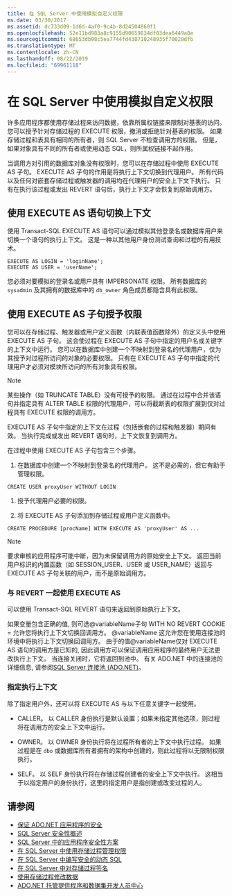 ```yaml
---
title: 在 SQL Server 中使用模拟自定义权限
ms.date: 03/30/2017
ms.assetid: dc733d09-1d6d-4af0-9c4b-8d24504860f1
ms.openlocfilehash: 52e11bd983a8c9155d90659834df03dea6449a8e
ms.sourcegitcommit: 68653db98c5ea7744fd438710248935f70020dfb
ms.translationtype: MT
ms.contentlocale: zh-CN
ms.lasthandoff: 08/22/2019
ms.locfileid: "69961118"
---
```

# <a name="customizing-permissions-with-impersonation-in-sql-server"></a>在 SQL Server 中使用模拟自定义权限
许多应用程序都使用存储过程来访问数据，依靠所属权链接来限制对基表的访问。 您可以授予针对存储过程的 EXECUTE 权限，撤消或拒绝针对基表的权限。 如果存储过程和表具有相同的所有者，则 SQL Server 不检查调用方的权限。 但是，如果对象具有不同的所有者或使用动态 SQL，则所属权链接不起作用。  
  
 当调用方对引用的数据库对象没有权限时，您可以在存储过程中使用 EXECUTE AS 子句。 EXECUTE AS 子句的作用是将执行上下文切换到代理用户。 所有代码以及任何对嵌套存储过程或触发器的调用均在代理用户的安全上下文下执行。 只有在执行该过程或发出 REVERT 语句后，执行上下文才会恢复到原始调用方。  
  
## <a name="context-switching-with-the-execute-as-statement"></a>使用 EXECUTE AS 语句切换上下文  
 使用 Transact-SQL EXECUTE AS 语句可以通过模拟其他登录名或数据库用户来切换一个语句的执行上下文。 这是一种以其他用户身份测试查询和过程的有用技术。  
  
```  
EXECUTE AS LOGIN = 'loginName';  
EXECUTE AS USER = 'userName';  
```  
  
 您必须对要模拟的登录名或用户具有 IMPERSONATE 权限。 所有数据库的 `sysadmin` 及其拥有的数据库中的 `db_owner` 角色成员都隐含具有此权限。  
  
## <a name="granting-permissions-with-the-execute-as-clause"></a>使用 EXECUTE AS 子句授予权限  
 您可以在存储过程、触发器或用户定义函数（内联表值函数除外）的定义头中使用 EXECUTE AS 子句。 这会使过程在 EXECUTE AS 子句中指定的用户名或关键字的上下文中运行。 您可以在数据库中创建一个不映射到登录名的代理用户，仅为其授予对过程所访问的对象的必要权限。 只有在 EXECUTE AS 子句中指定的代理用户才必须对模块所访问的所有对象具有权限。  
  
> [!NOTE]
> 某些操作（如 TRUNCATE TABLE）没有可授予的权限。 通过在过程中合并该语句并指定具有 ALTER TABLE 权限的代理用户，可以将截断表的权限扩展到仅对过程具有 EXECUTE 权限的调用方。  
  
 EXECUTE AS 子句中指定的上下文在过程（包括嵌套的过程和触发器）期间有效。 当执行完成或发出 REVERT 语句时，上下文恢复到调用方。  
  
 在过程中使用 EXECUTE AS 子句包含三个步骤。  
  
1. 在数据库中创建一个不映射到登录名的代理用户。 这不是必需的，但它有助于管理权限。  
  
```  
CREATE USER proxyUser WITHOUT LOGIN  
```  
  
1. 授予代理用户必要的权限。  
  
2. 将 EXECUTE AS 子句添加到存储过程或用户定义函数中。  
  
```  
CREATE PROCEDURE [procName] WITH EXECUTE AS 'proxyUser' AS ...  
```  
  
> [!NOTE]
> 要求审核的应用程序可能中断，因为未保留调用方的原始安全上下文。 返回当前用户标识的内置函数（如 SESSION_USER、USER 或 USER_NAME）返回与 EXECUTE AS 子句关联的用户，而不是原始调用方。  
  
### <a name="using-execute-as-with-revert"></a>与 REVERT 一起使用 EXECUTE AS  
 可以使用 Transact-SQL REVERT 语句来返回到原始执行上下文。  
  
 如果变量包含正确的值, 则可选@variableName子句 WITH NO REVERT COOKIE = 允许您将执行上下文切换回调用方。 @variableName 这允许您在使用连接池的环境中将执行上下文切换回调用方。 由于的值@variableName仅对 EXECUTE AS 语句的调用方是已知的, 因此调用方可以保证调用应用程序的最终用户无法更改执行上下文。 当连接关闭时，它将返回到池中。 有关 ADO.NET 中的连接池的详细信息, 请参阅[SQL Server 连接池 (ADO.NET)](../../../../../docs/framework/data/adonet/sql-server-connection-pooling.md)。  
  
### <a name="specifying-the-execution-context"></a>指定执行上下文  
 除了指定用户外，还可以将 EXECUTE AS 与以下任意关键字一起使用。  
  
- CALLER。 以 CALLER 身份执行是默认设置；如果未指定其他选项，则过程将在调用方的安全上下文中运行。  
  
- OWNER。 以 OWNER 身份执行将在过程所有者的上下文中执行过程。 如果过程是在 `dbo` 或数据库所有者拥有的架构中创建的，则此过程将以无限制权限执行。  
  
- SELF。 以 SELF 身份执行将在存储过程创建者的安全上下文中执行。 这相当于以指定用户的身份执行，这里的指定用户是指创建或改变过程的人。  
  
## <a name="see-also"></a>请参阅

- [保证 ADO.NET 应用程序的安全](../../../../../docs/framework/data/adonet/securing-ado-net-applications.md)
- [SQL Server 安全性概述](../../../../../docs/framework/data/adonet/sql/overview-of-sql-server-security.md)
- [SQL Server 中的应用程序安全性方案](../../../../../docs/framework/data/adonet/sql/application-security-scenarios-in-sql-server.md)
- [在 SQL Server 中使用存储过程管理权限](../../../../../docs/framework/data/adonet/sql/managing-permissions-with-stored-procedures-in-sql-server.md)
- [在 SQL Server 中编写安全的动态 SQL](../../../../../docs/framework/data/adonet/sql/writing-secure-dynamic-sql-in-sql-server.md)
- [在 SQL Server 中对存储过程签名](../../../../../docs/framework/data/adonet/sql/signing-stored-procedures-in-sql-server.md)
- [使用存储过程修改数据](../../../../../docs/framework/data/adonet/modifying-data-with-stored-procedures.md)
- [ADO.NET 托管提供程序和数据集开发人员中心](https://go.microsoft.com/fwlink/?LinkId=217917)
